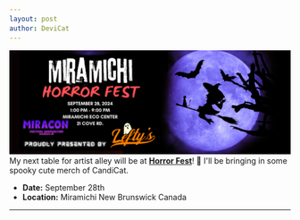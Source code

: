 ```yaml
---
layout: post
author: DeviCat
---
```

![](img/HorrorFest2024.png)
My next table for artist alley will be at **[Horror Fest](https://www.miraconfestivals.ca/)**! 👻 I'll be bringing in some spooky cute merch of CandiCat.
  * **Date:** September 28th
  * **Location:** Miramichi New Brunswick Canada

  ---



